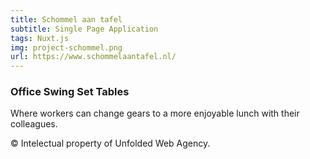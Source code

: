 ```yaml
---
title: Schommel aan tafel
subtitle: Single Page Application
tags: Nuxt.js
img: project-schommel.png
url: https://www.schommelaantafel.nl/
---
```

### Office Swing Set Tables

Where workers can change gears to a more enjoyable lunch with their colleagues.

<span class="copy">&copy; Intelectual property of Unfolded Web Agency.</span>